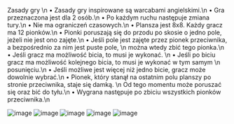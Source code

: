 Zasady gry \n
• Zasady gry inspirowane są warcabami angielskimi.\n
• Gra przeznaczona jest dla 2 osób.\n
• Po każdym ruchu następuje zmiana tury.\n
• Nie ma ograniczeń czasowych.\n
• Plansza jest 8x8. Każdy gracz ma 12 pionków.\n
• Pionki poruszają się do przodu po skosie o jedno pole, jeżeli nie jest ono zajęte.\n
• Jeśli pole jest zajęte przez pionek przeciwnika, a bezpośrednio za nim jest puste pole, \n
można wtedy zbić tego pionka.\n
• Jeśli gracz ma możliwość bicia, to musi je wykonać. \n
• Jeśli po biciu gracz ma możliwość kolejnego bicia, to musi je wykonać w tym samym \n
posunięciu.\n
• Jeśli możliwe jest więcej niż jedno bicie, gracz może dowolnie wybrać.\n
• Pionek, który stanął na ostatnim polu planszy po stronie przeciwnika, staje się damką. \n
Od tego momentu może poruszać się oraz bić do tyłu.\n
• Wygrana następuje po zbiciu wszystkich pionków przeciwnika.\n

![image](https://github.com/ripgoku/Warcaby/assets/105516796/a21f987c-052e-4c12-99b8-442fc2c268bf)
![image](https://github.com/ripgoku/Warcaby/assets/105516796/a81d09e7-1acf-45a9-a669-bd0ef7061926)
![image](https://github.com/ripgoku/Warcaby/assets/105516796/6389151b-c087-40f0-bc77-482beb6d3129)
![image](https://github.com/ripgoku/Warcaby/assets/105516796/a8dd5b87-b1a7-4172-8818-8eec110859ae)
![image](https://github.com/ripgoku/Warcaby/assets/105516796/1944f46d-c392-4f4a-98b6-466d641aee43)
